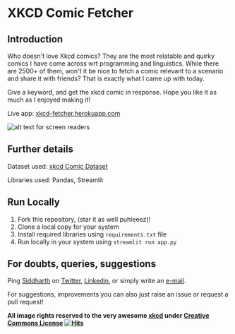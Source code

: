 # XKCD Comic Fetcher

## Introduction
Who doesn't love Xkcd comics? They are the most relatable and quirky comics I have come across wrt programming and linguistics. While there are 2500+ of them, won't it be nice to fetch a comic relevant to a scenario and share it with friends? That is exactly what I came up with today.

Give a keyword, and get the xkcd comic in response. Hope you like it as much as I enjoyed making it!

Live app: [xkcd-fetcher.herokuapp.com](https://xkcd-fetcher.herokuapp.com)

![alt text for screen readers](https://i.ibb.co/FVC7JTd/16055772-91aa521c678c14c585cbae8979208400.png "Picture of xkcd comic")

## Further details
Dataset used: [xkcd Comic Dataset](https://www.kaggle.com/ashkave/xkcd-comic-data)

Libraries used: Pandas, Streamlit

## Run Locally
1. Fork this repository, (star it as well puhleeez)!
2. Clone a local copy for your system
3. Install required libraries using `requirements.txt` file
4. Run locally in your system using `streamlit run app.py`

## For doubts, queries, suggestions
Ping [Siddharth](https://www.languageof.me) on [Twitter](https://www.twitter.com/sidgupta234), [Linkedin](https://www.linkedin.com/in/sidgupta234), or simply write an [e-mail](mailto:siddharthgupta234@gmail.com). 

For suggestions, improvements you can also just raise an issue or request a pull request!
<b><p> All image rights reserved to the very awesome <a style='text-align: center;' href="https://www.xkcd.com/" target="_blank">xkcd</a>
under <a style='text-align: center;' href="https://xkcd.com/license.html" target="_blank">Creative Commons License</a> 
[![Hits](https://hits.seeyoufarm.com/api/count/incr/badge.svg?url=https%3A%2F%2Fgithub.com%2Fsidgupta234%2Fxkcd-comic-fetcher%2F&count_bg=%2379C83D&title_bg=%23555555&icon=&icon_color=%23E7E7E7&title=hits&edge_flat=false)](https://hits.seeyoufarm.com) </p></b> 
